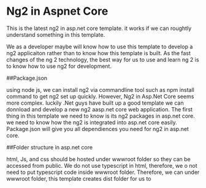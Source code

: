# Ng2 in Aspnet Core

This is the latest ng2 in asp.net core template. it works if we can roughtly understand something in this template. 

We as a developer maybe will know how to use this template to develop a ng2 applicaiton rather than to know how this template is built. As the fast changes of the ng 2 technology, the best way for us to use and learn ng 2 is to know how to use ng2 for development.

##Package.json

using node js, we can install ng2 via commandline tool such as npm install command to get ng2 set up quickly. However, Ng2 in Asp.Net Core seems more complex. luckily .Net guys have built up a good template we can donnload and develop a new ng2 aasp.net core web application.
The first thing in this template we need to know is its ng2 packages in asp.net core. we need to know how the ng2 is integrated into asp.net core easily. Package.json will give you all dependiences you need for ng2 in asp.net core. 

##Folder structure in asp.net core

html, Js, and css should be hosted under wwwroot folder so they can be accessed from public. We do not use typescript in html, therefore, we o not need to put typescript code inside wwwroot folder.
Therefore, we can under wwwroot folder, this template creates dist folder for us to 
